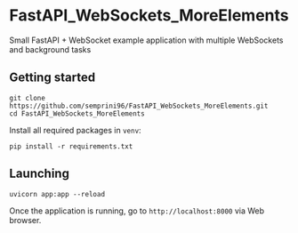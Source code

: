 # FastAPI_WebSockets_MoreElements
Small FastAPI + WebSocket example application with multiple WebSockets and background tasks

## Getting started

```
git clone https://github.com/semprini96/FastAPI_WebSockets_MoreElements.git
cd FastAPI_WebSockets_MoreElements
```

Install all required packages in `venv`:

```pip install -r requirements.txt```

## Launching

```uvicorn app:app --reload```

Once the application is running, go to `http://localhost:8000` via Web browser.
